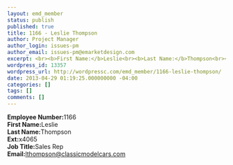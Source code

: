 ```yaml
---
layout: emd_member
status: publish
published: true
title: 1166 - Leslie Thompson
author: Project Manager
author_login: issues-pm
author_email: issues-pm@emarketdesign.com
excerpt: <br><b>First Name:</b>Leslie<br><b>Last Name:</b>Thompson<br><b>Ext:</b>x4065
wordpress_id: 13357
wordpress_url: http://wordpressc.com/emd_member/1166-leslie-thompson/
date: 2013-04-29 01:19:25.000000000 -04:00
categories: []
tags: []
comments: []
---
```

<b>Employee Number:</b>1166<br><b>First Name:</b>Leslie<br><b>Last Name:</b>Thompson<br><b>Ext:</b>x4065<br><b>Job Title:</b>Sales Rep<br><b>Email:</b>lthompson@classicmodelcars.com
